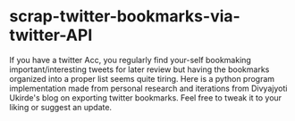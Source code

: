 # scrap-twitter-bookmarks-via-twitter-API
  If you have a twitter Acc, you regularly find your-self bookmaking important/interesting tweets for later review but having the bookmarks organized into a proper list seems quite tiring.
  Here is a python program implementation made from personal research and iterations from Divyajyoti Ukirde's blog on exporting twitter bookmarks.
  Feel free to tweak it to your liking or suggest an update.
